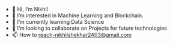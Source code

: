 - 👋 Hi, I’m Nikhil
- 👀 I’m interested in Machine Learning and Blockchain.
- 🌱 I’m currently learning Data Science
- 💞️ I’m looking to collaborate on Projects for future technologies
- 📫 How to reach-nikhilshekhar2403@gmail.com

<!---
nikhil-js/nikhil-js is a ✨ special ✨ repository because its `README.md` (this file) appears on your GitHub profile.
You can click the Preview link to take a look at your changes.
--->
